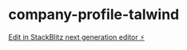# company-profile-talwind

[Edit in StackBlitz next generation editor ⚡️](https://stackblitz.com/~/github.com/Manggusss/company-profile-talwind)
